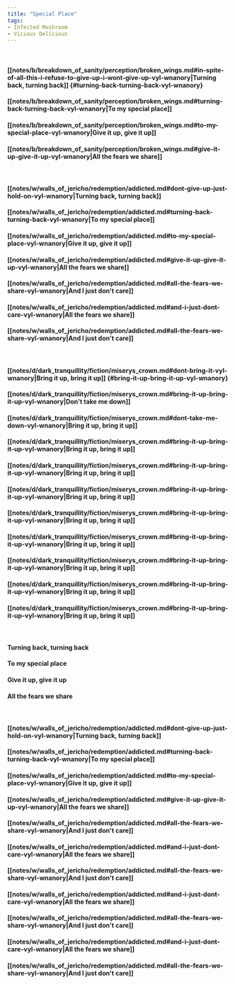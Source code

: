 ```yaml
---
title: "Special Place"
tags:
- Infected Mushroom
- Vicious Delicious
---
```

&nbsp;
#### [[notes/b/breakdown_of_sanity/perception/broken_wings.md#in-spite-of-all-this-i-refuse-to-give-up-i-wont-give-up-vyl-wnanory|Turning back, turning back]] {#turning-back-turning-back-vyl-wnanory}
#### [[notes/b/breakdown_of_sanity/perception/broken_wings.md#turning-back-turning-back-vyl-wnanory|To my special place]]
#### [[notes/b/breakdown_of_sanity/perception/broken_wings.md#to-my-special-place-vyl-wnanory|Give it up, give it up]]
#### [[notes/b/breakdown_of_sanity/perception/broken_wings.md#give-it-up-give-it-up-vyl-wnanory|All the fears we share]]
&nbsp;
#### [[notes/w/walls_of_jericho/redemption/addicted.md#dont-give-up-just-hold-on-vyl-wnanory|Turning back, turning back]]
#### [[notes/w/walls_of_jericho/redemption/addicted.md#turning-back-turning-back-vyl-wnanory|To my special place]]
#### [[notes/w/walls_of_jericho/redemption/addicted.md#to-my-special-place-vyl-wnanory|Give it up, give it up]]
#### [[notes/w/walls_of_jericho/redemption/addicted.md#give-it-up-give-it-up-vyl-wnanory|All the fears we share]]
#### [[notes/w/walls_of_jericho/redemption/addicted.md#all-the-fears-we-share-vyl-wnanory|And I just don't care]]
#### [[notes/w/walls_of_jericho/redemption/addicted.md#and-i-just-dont-care-vyl-wnanory|All the fears we share]]
#### [[notes/w/walls_of_jericho/redemption/addicted.md#all-the-fears-we-share-vyl-wnanory|And I just don't care]]
&nbsp;
#### [[notes/d/dark_tranquillity/fiction/miserys_crown.md#dont-bring-it-vyl-wnanory|Bring it up, bring it up]] {#bring-it-up-bring-it-up-vyl-wnanory}
#### [[notes/d/dark_tranquillity/fiction/miserys_crown.md#bring-it-up-bring-it-up-vyl-wnanory|Don't take me down]]
#### [[notes/d/dark_tranquillity/fiction/miserys_crown.md#dont-take-me-down-vyl-wnanory|Bring it up, bring it up]]
#### [[notes/d/dark_tranquillity/fiction/miserys_crown.md#bring-it-up-bring-it-up-vyl-wnanory|Bring it up, bring it up]]
#### [[notes/d/dark_tranquillity/fiction/miserys_crown.md#bring-it-up-bring-it-up-vyl-wnanory|Bring it up, bring it up]]
#### [[notes/d/dark_tranquillity/fiction/miserys_crown.md#bring-it-up-bring-it-up-vyl-wnanory|Bring it up, bring it up]]
#### [[notes/d/dark_tranquillity/fiction/miserys_crown.md#bring-it-up-bring-it-up-vyl-wnanory|Bring it up, bring it up]]
#### [[notes/d/dark_tranquillity/fiction/miserys_crown.md#bring-it-up-bring-it-up-vyl-wnanory|Bring it up, bring it up]]
#### [[notes/d/dark_tranquillity/fiction/miserys_crown.md#bring-it-up-bring-it-up-vyl-wnanory|Bring it up, bring it up]]
#### [[notes/d/dark_tranquillity/fiction/miserys_crown.md#bring-it-up-bring-it-up-vyl-wnanory|Bring it up, bring it up]]
#### [[notes/d/dark_tranquillity/fiction/miserys_crown.md#bring-it-up-bring-it-up-vyl-wnanory|Bring it up, bring it up]]
&nbsp;
#### Turning back, turning back
#### To my special place
#### Give it up, give it up
#### All the fears we share
&nbsp;
#### [[notes/w/walls_of_jericho/redemption/addicted.md#dont-give-up-just-hold-on-vyl-wnanory|Turning back, turning back]]
#### [[notes/w/walls_of_jericho/redemption/addicted.md#turning-back-turning-back-vyl-wnanory|To my special place]]
#### [[notes/w/walls_of_jericho/redemption/addicted.md#to-my-special-place-vyl-wnanory|Give it up, give it up]]
#### [[notes/w/walls_of_jericho/redemption/addicted.md#give-it-up-give-it-up-vyl-wnanory|All the fears we share]]
#### [[notes/w/walls_of_jericho/redemption/addicted.md#all-the-fears-we-share-vyl-wnanory|And I just don't care]]
#### [[notes/w/walls_of_jericho/redemption/addicted.md#and-i-just-dont-care-vyl-wnanory|All the fears we share]]
#### [[notes/w/walls_of_jericho/redemption/addicted.md#all-the-fears-we-share-vyl-wnanory|And I just don't care]]
#### [[notes/w/walls_of_jericho/redemption/addicted.md#and-i-just-dont-care-vyl-wnanory|All the fears we share]]
#### [[notes/w/walls_of_jericho/redemption/addicted.md#all-the-fears-we-share-vyl-wnanory|And I just don't care]]
#### [[notes/w/walls_of_jericho/redemption/addicted.md#and-i-just-dont-care-vyl-wnanory|All the fears we share]]
#### [[notes/w/walls_of_jericho/redemption/addicted.md#all-the-fears-we-share-vyl-wnanory|And I just don't care]]
